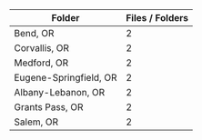 | Folder                 |   Files / Folders |
|------------------------|-------------------|
| Bend, OR               |                 2 |
| Corvallis, OR          |                 2 |
| Medford, OR            |                 2 |
| Eugene-Springfield, OR |                 2 |
| Albany-Lebanon, OR     |                 2 |
| Grants Pass, OR        |                 2 |
| Salem, OR              |                 2 |